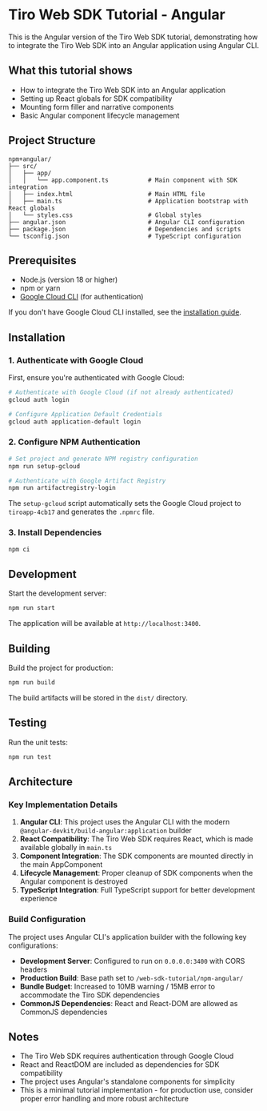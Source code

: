 # Tiro Web SDK Tutorial - Angular

This is the Angular version of the Tiro Web SDK tutorial, demonstrating how to integrate the Tiro Web SDK into an Angular application using Angular CLI.

## What this tutorial shows

- How to integrate the Tiro Web SDK into an Angular application
- Setting up React globals for SDK compatibility
- Mounting form filler and narrative components
- Basic Angular component lifecycle management

## Project Structure

```
npm+angular/
├── src/
│   ├── app/
│   │   └── app.component.ts           # Main component with SDK integration
│   ├── index.html                     # Main HTML file
│   ├── main.ts                        # Application bootstrap with React globals
│   └── styles.css                     # Global styles
├── angular.json                       # Angular CLI configuration
├── package.json                       # Dependencies and scripts
└── tsconfig.json                      # TypeScript configuration
```

## Prerequisites

- Node.js (version 18 or higher)
- npm or yarn
- [Google Cloud CLI](https://cloud.google.com/sdk/docs/install) (for authentication)

If you don't have Google Cloud CLI installed, see the [installation guide](https://cloud.google.com/sdk/docs/install).

## Installation

### 1. Authenticate with Google Cloud

First, ensure you're authenticated with Google Cloud:

```bash
# Authenticate with Google Cloud (if not already authenticated)
gcloud auth login

# Configure Application Default Credentials
gcloud auth application-default login
```

### 2. Configure NPM Authentication

```bash
# Set project and generate NPM registry configuration
npm run setup-gcloud

# Authenticate with Google Artifact Registry
npm run artifactregistry-login
```

The `setup-gcloud` script automatically sets the Google Cloud project to `tiroapp-4cb17` and generates the `.npmrc` file.

### 3. Install Dependencies

```bash
npm ci
```

## Development

Start the development server:
```bash
npm run start
```

The application will be available at `http://localhost:3400`.

## Building

Build the project for production:
```bash
npm run build
```

The build artifacts will be stored in the `dist/` directory.

## Testing

Run the unit tests:
```bash
npm run test
```

## Architecture

### Key Implementation Details

1. **Angular CLI**: This project uses the Angular CLI with the modern `@angular-devkit/build-angular:application` builder
2. **React Compatibility**: The Tiro Web SDK requires React, which is made available globally in `main.ts`
3. **Component Integration**: The SDK components are mounted directly in the main AppComponent
4. **Lifecycle Management**: Proper cleanup of SDK components when the Angular component is destroyed
5. **TypeScript Integration**: Full TypeScript support for better development experience

### Build Configuration

The project uses Angular CLI's application builder with the following key configurations:
- **Development Server**: Configured to run on `0.0.0.0:3400` with CORS headers
- **Production Build**: Base path set to `/web-sdk-tutorial/npm-angular/`
- **Bundle Budget**: Increased to 10MB warning / 15MB error to accommodate the Tiro SDK dependencies
- **CommonJS Dependencies**: React and React-DOM are allowed as CommonJS dependencies

## Notes

- The Tiro Web SDK requires authentication through Google Cloud
- React and ReactDOM are included as dependencies for SDK compatibility
- The project uses Angular's standalone components for simplicity
- This is a minimal tutorial implementation - for production use, consider proper error handling and more robust architecture